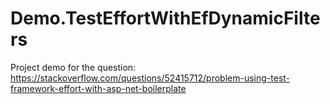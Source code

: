 # Demo.TestEffortWithEfDynamicFilters

Project demo for the question: https://stackoverflow.com/questions/52415712/problem-using-test-framework-effort-with-asp-net-boilerplate
